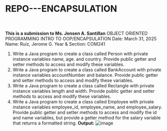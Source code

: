 # REPO---ENCAPSULATION
<br> </br>
**This is a submission to Ms. Jensen A. Santillan**
OBJECT ORIENTED PROGRAMMING
INTRO TO OOP/ENCAPSULATION
Date: March 31, 2025	
Name: Ruiz, Jerome G.
Year & Section: COM241
1. Write a Java program to create a class called Person with private instance variables name, age. and country. Provide public getter and setter methods to access and modify these variables.
2. Write a Java program to create a class called BankAccount with private instance variables accountNumber and balance. Provide public getter and setter methods to access and modify these variables.
3. Write a Java program to create a class called Rectangle with private instance variables length and width. Provide public getter and setter methods to access and modify these variables.
4. Write a Java program to create a class called Employee with private instance variables employee_id, employee_name, and employee_salary. Provide public getter and setter methods to access and modify the id and name variables, but provide a getter method for the salary variable that returns a formatted string.
**Output:**
![image](https://github.com/user-attachments/assets/2974ff06-64a9-45a4-aa63-a5eeb6ae684a)
